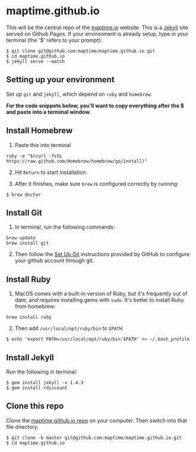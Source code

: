 maptime.github.io
=================

This will be the central repo of the [maptime.io](http://www.maptime.io/) website. This is a [Jekyll](https://github.com/jekyll/jekyll) site served on Github Pages. If your environment is already setup, type in your terminal (the '$' refers to your prompt):

```
$ git clone git@github.com:maptime/maptime.github.io.git
$ cd maptime.github.io
$ jekyll serve --watch
```


## Setting up your environment
Set up `git` and `jekyll`, which depend on `ruby` and `homebrew`:

**For the code snippets below, you'll want to copy everything after the $ and paste into a terminal window.**

## Install Homebrew

1. Paste this into terminal

 ```
 ruby -e "$(curl -fsSL https://raw.github.com/Homebrew/homebrew/go/install)"
 
```

2. Hit `Return` to start installation. 

3. After it finishes, make sure `brew` is configured correctly by running: 

 ```
 $ brew doctor
 ```

## Install Git

1. In terminal, run the following commands:

 ```
 brew update
 brew install git
 ```

2. Then follow the [Set Up Git](https://help.github.com/articles/set-up-git) instructions provided by GitHub to configure your github account through git.

## Install Ruby

1. MacOS comes with a built-in version of Ruby, but it's frequently out of date, and requires installing gems with `sudo`. It's better to install Ruby from homebrew:

 ```
 brew install ruby
 ```

2. Then add `/usr/local/opt/ruby/bin` to `$PATH`:

 ```
$ echo 'export PATH=/usr/local/opt/ruby/bin:$PATH' >> ~/.bash_profile
 ```

## Install Jekyll

Run the following in terminal:

 ```
$ gem install jekyll -v 1.4.3
$ gem install rdiscount
 ```

## Clone this repo

Clone the [maptime.github.io repo](http://github.com/maptime/maptime.github.io) on your computer. Then switch into that file directory.

```
$ git clone -b master git@github.com:maptime/maptime.github.io.git
$ cd maptime.github.io
```
